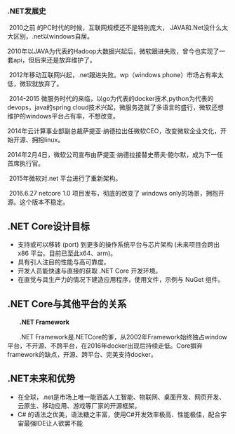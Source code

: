 ### .NET发展史

​		2010之前 的PC时代的时候，互联网规模还不是特别庞大， JAVA和.Net没什么太大区别，.net以windows自居。

​		2010年以JAVA为代表的Hadoop大数据兴起后，微软跟进失败，曾今也实现了一套api，但后来还是放弃维护了。

​		2012年移动互联网兴起，.net跟进失败。wp（windows phone）市场占有率太低，微软就放弃了。

​		2014-2015 微服务时代的来临，以go为代表的docker技术,python为代表的devops，java的spring cloud技术兴起，微服务造就了多语言的盛行，微软还想维护的windows平台占有率，不想改变。

​		2014年云计算事业部副总裁萨提亚·纳德拉出任微软CEO，改变微软企业文化，开始开源、拥抱linux。

​		2014年2月4日，微软公司宣布由萨提亚·纳德拉接替史蒂夫·鲍尔默，成为下一任首席执行官。

​		2015年微软对.net 平台进行了重新架构。

​		2016.6.27 netcore 1.0 项目发布，彻底的改变了 windows only的场景，拥抱开源。这个版本不稳定。

## .NET Core设计目标

- 支持或可以移转 (port) 到更多的操作系统平台与芯片架构 (未来项目会跨出 x86 平台。目前已至此x64、arm)。
- 具有引人注目的性能与高可靠度。
- 开发人员能快速与直接的获取 .NET Core 开发环境。
- 在直觉与具生产力的情况下建造应用程序，使用文件，示例与 NuGet 组件。

## .NET Core与其他平台的关系

　　**.NET Framework**

　　.NET Framework是.NETCore的爹，从2002年Framework始终独占window平台，不开源、不跨平台，在2016年docker出现后持续走低。Core摒弃framework的缺点，开源、跨平台、完美支持docker。

## .NET未来和优势

* 在全球，.net是市场上唯一能涵盖人工智能、物联网、桌面开发、网页开发、云原生、移动应用、游戏等厂家的开源框架。
* C# 的语法之优美，语法糖之丰富，使用C#开发效率极高、性能极佳，配合宇宙最强IDE让人欲罢不能